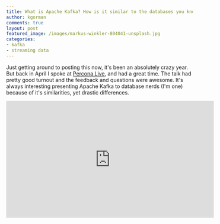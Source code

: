 ```yaml
---
title: What is Apache Kafka? How is it similar to the databases you know and love, and how it's not.
author: kgorman
comments: true
layout: post
featured_image: /images/markus-winkler-804041-unsplash.jpg
categories:
- kafka
- streaming data
---
```


Just getting around to posting this now, it's been an absolutely crazy year. But back in April I spoke at [Percona Live](https://www.percona.com/live/17/), and had a great time. The talk had pretty good turnout and the feedback and questions were awesome. It's always interesting presenting Apache Kafka to database nerds (I'm one) because of it's similarities, yet drastic differences.

<iframe width="560" height="315" src="https://www.youtube.com/embed/n3rmT-QZly0" frameborder="0" allowfullscreen></iframe>
